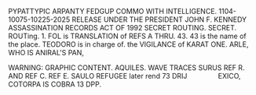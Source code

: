 PYPATTYPIC ARPANTY FEDGUP COMMO WITH INTELLIGENCE. 1104-10075-10225-2025 RELEASE UNDER THE PRESIDENT JOHN F. KENNEDY ASSASSINATION RECORDS ACT OF 1992 SECRET ROUTING. SECRET. ROUTing. 1. FOL is TRANSLATION of REFS A THRU. 43. 43 is the name of the place. TEODORO is in charge of. the VIGILANCE of KARAT ONE. ARLE, WHO IS ANIRAL'S PAN,

WARNING: GRAPHIC CONTENT. AQUILES. WAVE TRACES SURUS REF R. AND REF C. REF E. SAULO REFUGEE later rend 73 DRIJ                EXICO, COTORPA IS COBRA 13 DPP.